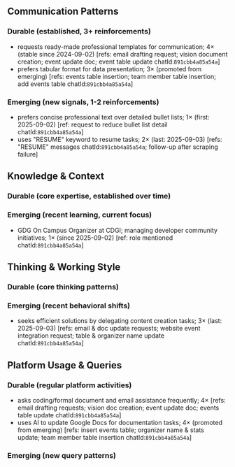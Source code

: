 ## Communication Patterns
### Durable (established, 3+ reinforcements)
- requests ready-made professional templates for communication; 4× (stable since 2024-09-02) [refs: email drafting request; vision document creation; event update doc; event table update chatId:`891cbb4a85a54a`]
- prefers tabular format for data presentation; 3× (promoted from emerging) [refs: events table insertion; team member table insertion; add events table chatId:`891cbb4a85a54a`]

### Emerging (new signals, 1-2 reinforcements)
- prefers concise professional text over detailed bullet lists; 1× (first: 2025-09-02) [ref: request to reduce bullet list detail chatId:`891cbb4a85a54a`]
- uses "RESUME" keyword to resume tasks; 2× (last: 2025-09-03) [refs: "RESUME" messages chatId:`891cbb4a85a54a`; follow-up after scraping failure]

## Knowledge & Context
### Durable (core expertise, established over time)

### Emerging (recent learning, current focus)
- GDG On Campus Organizer at CDGI; managing developer community initiatives; 1× (since 2025-09-02) [ref: role mentioned chatId:`891cbb4a85a54a`]

## Thinking & Working Style
### Durable (core thinking patterns)

### Emerging (recent behavioral shifts)
- seeks efficient solutions by delegating content creation tasks; 3× (last: 2025-09-03) [refs: email & doc update requests; website event integration request; table & organizer name update chatId:`891cbb4a85a54a`]

## Platform Usage & Queries
### Durable (regular platform activities)
- asks coding/formal document and email assistance frequently; 4× [refs: email drafting requests; vision doc creation; event update doc; events table update chatId:`891cbb4a85a54a`]
- uses AI to update Google Docs for documentation tasks; 4× (promoted from emerging) [refs: insert events table; organizer name & stats update; team member table insertion chatId:`891cbb4a85a54a`]

### Emerging (new query patterns)

